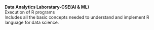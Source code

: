 **Data Analytics Laboratary-CSE(AI & ML) <br />**
Execution of R programs <br />
Includes all the basic concepts needed to understand and implement R language for data science. <br />
